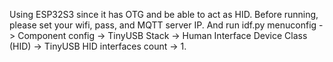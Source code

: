 Using ESP32S3 since it has OTG and be able to act as HID.
Before running, please set your wifi, pass, and MQTT server IP.
And run idf.py menuconfig -> Component config -> TinyUSB Stack -> Human Interface Device Class (HID) -> TinyUSB HID interfaces count -> 1.

